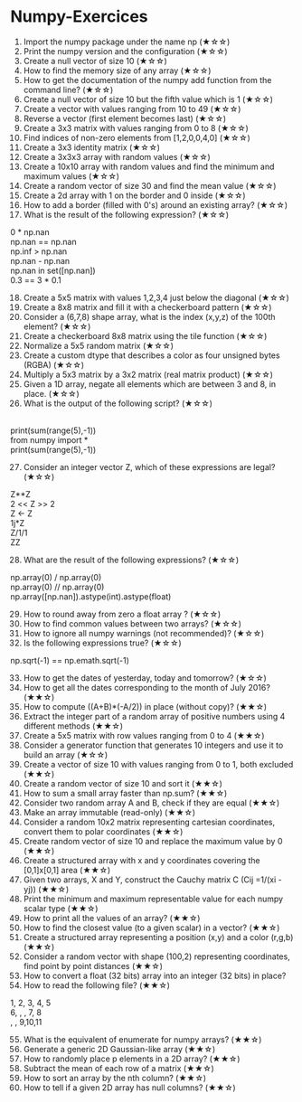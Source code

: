# Numpy-Exercices

1. Import the numpy package under the name np (★☆☆)
2. Print the numpy version and the configuration (★☆☆)
3. Create a null vector of size 10 (★☆☆)
4. How to find the memory size of any array (★☆☆)
5. How to get the documentation of the numpy add function from the command line? (★☆☆)
6. Create a null vector of size 10 but the fifth value which is 1 (★☆☆)
7. Create a vector with values ranging from 10 to 49 (★☆☆)
8. Reverse a vector (first element becomes last) (★☆☆)
9. Create a 3x3 matrix with values ranging from 0 to 8 (★☆☆)
10. Find indices of non-zero elements from [1,2,0,0,4,0] (★☆☆)
11. Create a 3x3 identity matrix (★☆☆)
12. Create a 3x3x3 array with random values (★☆☆)
13. Create a 10x10 array with random values and find the minimum and maximum values (★☆☆)
14. Create a random vector of size 30 and find the mean value (★☆☆)
15. Create a 2d array with 1 on the border and 0 inside (★☆☆)
16. How to add a border (filled with 0's) around an existing array? (★☆☆)
17. What is the result of the following expression? (★☆☆)<br>

0 * np.nan<br>
np.nan == np.nan<br>
np.inf > np.nan<br>
np.nan - np.nan<br>
np.nan in set([np.nan])<br>
0.3 == 3 * 0.1<br>

18. Create a 5x5 matrix with values 1,2,3,4 just below the diagonal (★☆☆)
19. Create a 8x8 matrix and fill it with a checkerboard pattern (★☆☆)
20. Consider a (6,7,8) shape array, what is the index (x,y,z) of the 100th element? (★☆☆)
21. Create a checkerboard 8x8 matrix using the tile function (★☆☆)
22. Normalize a 5x5 random matrix (★☆☆)
23. Create a custom dtype that describes a color as four unsigned bytes (RGBA) (★☆☆)
24. Multiply a 5x3 matrix by a 3x2 matrix (real matrix product) (★☆☆)
25. Given a 1D array, negate all elements which are between 3 and 8, in place. (★☆☆)
26. What is the output of the following script? (★☆☆) <br><br>

print(sum(range(5),-1))<br>
from numpy import *<br>
print(sum(range(5),-1))<br>

27. Consider an integer vector Z, which of these expressions are legal? (★☆☆)<br>

Z**Z<br>
2 << Z >> 2<br>
Z <- Z<br>
1j*Z<br>
Z/1/1<br>
Z<Z>Z<br>
  
28. What are the result of the following expressions? (★☆☆)<br>

np.array(0) / np.array(0)<br>
np.array(0) // np.array(0)<br>
np.array([np.nan]).astype(int).astype(float)<br>

29. How to round away from zero a float array ? (★☆☆)
30. How to find common values between two arrays? (★☆☆)
31. How to ignore all numpy warnings (not recommended)? (★☆☆)
32. Is the following expressions true? (★☆☆)<br>

np.sqrt(-1) == np.emath.sqrt(-1)<br>

33. How to get the dates of yesterday, today and tomorrow? (★☆☆)
34. How to get all the dates corresponding to the month of July 2016? (★★☆)
35. How to compute ((A+B)*(-A/2)) in place (without copy)? (★★☆)
36. Extract the integer part of a random array of positive numbers using 4 different methods (★★☆)
37. Create a 5x5 matrix with row values ranging from 0 to 4 (★★☆)
38. Consider a generator function that generates 10 integers and use it to build an array (★☆☆)
39. Create a vector of size 10 with values ranging from 0 to 1, both excluded (★★☆)
40. Create a random vector of size 10 and sort it (★★☆)
41. How to sum a small array faster than np.sum? (★★☆)
42. Consider two random array A and B, check if they are equal (★★☆)
43. Make an array immutable (read-only) (★★☆)
44. Consider a random 10x2 matrix representing cartesian coordinates, convert them to polar coordinates (★★☆)
45. Create random vector of size 10 and replace the maximum value by 0 (★★☆)
46. Create a structured array with x and y coordinates covering the [0,1]x[0,1] area (★★☆)
47. Given two arrays, X and Y, construct the Cauchy matrix C (Cij =1/(xi - yj)) (★★☆)
48. Print the minimum and maximum representable value for each numpy scalar type (★★☆)
49. How to print all the values of an array? (★★☆)
50. How to find the closest value (to a given scalar) in a vector? (★★☆)
51. Create a structured array representing a position (x,y) and a color (r,g,b) (★★☆)
52. Consider a random vector with shape (100,2) representing coordinates, find point by point distances (★★☆)
53. How to convert a float (32 bits) array into an integer (32 bits) in place?
54. How to read the following file? (★★☆)
  
1, 2, 3, 4, 5<br>
6,  ,  , 7, 8<br>
 ,  , 9,10,11<br>
  
55. What is the equivalent of enumerate for numpy arrays? (★★☆)
56. Generate a generic 2D Gaussian-like array (★★☆)
57. How to randomly place p elements in a 2D array? (★★☆)
58. Subtract the mean of each row of a matrix (★★☆)
59. How to sort an array by the nth column? (★★☆)
60. How to tell if a given 2D array has null columns? (★★☆)
